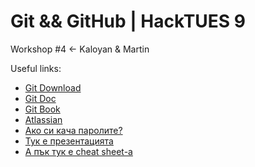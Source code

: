 # Git && GitHub | HackTUES 9
Workshop #4 <- Kaloyan & Martin

Useful links: 
- [Git Download](https://git-scm.com/)
- [Git Doc](https://git-scm.com/doc)
- [Git Book](https://git-scm.com/book/en/v2)
- [Atlassian](https://www.atlassian.com/git)
- [Ако си кача паролите?](https://stackoverflow.com/questions/9529078/how-do-i-use-git-reset-hard-head-to-revert-to-a-previous-commit)
- [Тук е презентацията](https://cdn.discordapp.com/attachments/1080584389160861697/1080585868609339402/git.pdf)
- [А пък тук е cheat sheet-а](https://cdn.discordapp.com/attachments/1080584389160861697/1080584992192737320/git_cheatsheet.pdf)
